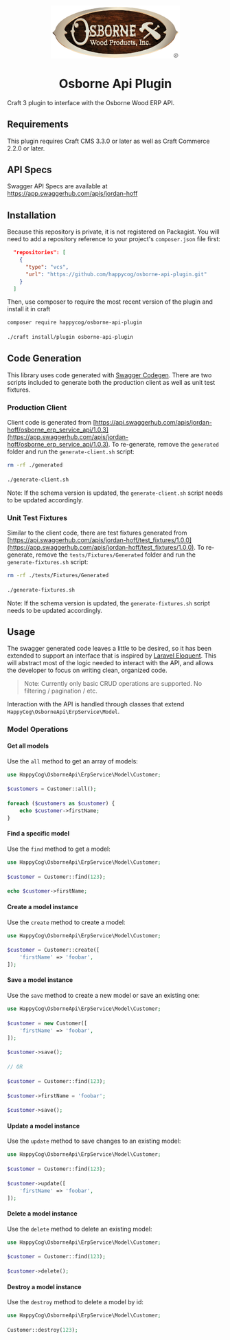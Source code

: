 <p align="center"><img src="./src/logo.png" width="300" alt="Osborne Wood Logo"></p>

<h1 align="center">Osborne Api Plugin</h1>

Craft 3 plugin to interface with the Osborne Wood ERP API.

## Requirements

This plugin requires Craft CMS 3.3.0 or later as well as Craft Commerce 2.2.0 or later.

## API Specs

Swagger API Specs are available at https://app.swaggerhub.com/apis/jordan-hoff

## Installation

Because this repository is private, it is not registered on Packagist. You will need to add a repository reference to your project's `composer.json` file first:

```json
  "repositories": [
    {
      "type": "vcs",
      "url": "https://github.com/happycog/osborne-api-plugin.git"
    }
  ]
```

Then, use composer to require the most recent version of the plugin and install it in craft

```bash
composer require happycog/osborne-api-plugin

./craft install/plugin osborne-api-plugin
```

## Code Generation

This library uses code generated with [Swagger Codegen](https://swagger.io/tools/swagger-codegen/). There are two scripts included to generate both the production client as well as unit test fixtures.

### Production Client

Client code is generated from [https://api.swaggerhub.com/apis/jordan-hoff/osborne_erp_service_api/1.0.3](https://app.swaggerhub.com/apis/jordan-hoff/osborne_erp_service_api/1.0.3). To re-generate, remove the `generated` folder and run the `generate-client.sh` script:

```bash
rm -rf ./generated

./generate-client.sh
```

Note: If the schema version is updated, the `generate-client.sh` script needs to be updated accordingly.

### Unit Test Fixtures

Similar to the client code, there are test fixtures generated from [https://api.swaggerhub.com/apis/jordan-hoff/test_fixtures/1.0.0](https://app.swaggerhub.com/apis/jordan-hoff/test_fixtures/1.0.0). To re-generate, remove the `tests/Fixtures/Generated` folder and run the `generate-fixtures.sh` script:

```bash
rm -rf ./tests/Fixtures/Generated

./generate-fixtures.sh
```

Note: If the schema version is updated, the `generate-fixtures.sh` script needs to be updated accordingly.

## Usage

The swagger generated code leaves a little to be desired, so it has been extended to support an interface that is inspired by [Laravel Eloquent](https://laravel.com/docs/5.8/eloquent). This will abstract most of the logic needed to interact with the API, and allows the developer to focus on writing clean, organized code.

> Note: Currently only basic CRUD operations are supported. No filtering / pagination / etc.

Interaction with the API is handled through classes that extend `HappyCog\OsborneApi\ErpService\Model`.

### Model Operations

#### Get all models

Use the `all` method to get an array of models:

```php
use HappyCog\OsborneApi\ErpService\Model\Customer;

$customers = Customer::all();

foreach ($customers as $customer) {
    echo $customer->firstName;
}
```

#### Find a specific model

Use the `find` method to get a model:

```php
use HappyCog\OsborneApi\ErpService\Model\Customer;

$customer = Customer::find(123);

echo $customer->firstName;
```

#### Create a model instance

Use the `create` method to create a model:

```php
use HappyCog\OsborneApi\ErpService\Model\Customer;

$customer = Customer::create([
    'firstName' => 'foobar',
]);
```

#### Save a model instance

Use the `save` method to create a new model or save an existing one:

```php
use HappyCog\OsborneApi\ErpService\Model\Customer;

$customer = new Customer([
    'firstName' => 'foobar',
]);

$customer->save();

// OR

$customer = Customer::find(123);

$customer->firstName = 'foobar';

$customer->save();
```

#### Update a model instance

Use the `update` method to save changes to an existing model:

```php
use HappyCog\OsborneApi\ErpService\Model\Customer;

$customer = Customer::find(123);

$customer->update([
    'firstName' => 'foobar',
]);
```

#### Delete a model instance

Use the `delete` method to delete an existing model:

```php
use HappyCog\OsborneApi\ErpService\Model\Customer;

$customer = Customer::find(123);

$customer->delete();
```

#### Destroy a model instance

Use the `destroy` method to delete a model by id:

```php
use HappyCog\OsborneApi\ErpService\Model\Customer;

Customer::destroy(123);
```


